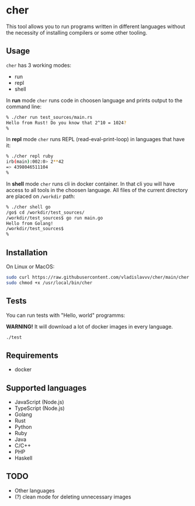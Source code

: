 # cher

This tool allows you to run programs written in different languages without the necessity of installing compilers or some other tooling.

## Usage

`cher` has 3 working modes:
- run
- repl
- shell

In **run** mode `cher` runs code in choosen language and prints output to the command line:
```bash
% ./cher run test_sources/main.rs
Hello from Rust! Do you know that 2^10 = 1024?
%
```

In **repl** mode `cher` runs REPL (read-eval-print-loop) in languages that have it:
```bash
% ./cher repl ruby 
irb(main):002:0> 2**42
=> 4398046511104
% 
```

In **shell** mode `cher` runs cli in docker container. In that cli you will have access to all tools in the choosen language. All files of the current directory are placed on `/workdir` path:
```bash
% ./cher shell go
/go$ cd /workdir/test_sources/
/workdir/test_sources$ go run main.go 
Hello from Golang!
/workdir/test_sources$ 
%
```

## Installation

On Linux or MacOS:
```bash
sudo curl https://raw.githubusercontent.com/vladislavvv/cher/main/cher --output /usr/local/bin/cher
sudo chmod +x /usr/local/bin/cher
```

## Tests

You can run tests with "Hello, world" programms:

**WARNING!** It will download a lot of docker images in every language.
```bash
./test
```

## Requirements

- docker

## Supported languages

- JavaScript (Node.js)
- TypeScript (Node.js)
- Golang
- Rust
- Python
- Ruby
- Java
- C/C++
- PHP
- Haskell

## TODO
- Other languages
- (?) сlean mode for deleting unnecessary images